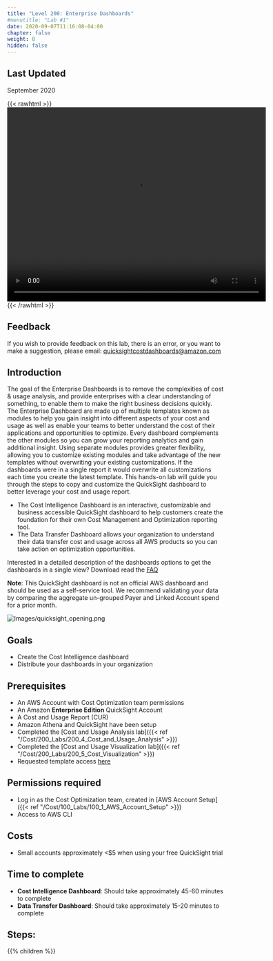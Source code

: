 ```yaml
---
title: "Level 200: Enterprise Dashboards"
#menutitle: "Lab #1"
date: 2020-09-07T11:16:08-04:00
chapter: false
weight: 8
hidden: false
---
```

## Last Updated
September 2020

{{< rawhtml >}}
<video width="600" height="450" controls>
  <source src="https://d3h9zoi3eqyz7s.cloudfront.net/Cost/Videos/DashboardCostIntelligence.mp4" type="video/mp4">
  Your browser doesn't support video, or if you're on GitHub head to https://wellarchitectedlabs.com to watch the video.
</video>
{{< /rawhtml >}}


## Feedback
If you wish to provide feedback on this lab, there is an error, or you want to make a suggestion, please email: quicksightcostdashboards@amazon.com

## Introduction
The goal of the Enterprise Dashboards is to remove the complexities of cost & usage analysis, and provide enterprises with a clear understanding of something, to enable them to make the right business decisions quickly. The Enterprise Dashboard are made up of multiple templates known as modules to help you gain insight into different aspects of your cost and usage as well as enable your teams to better understand the cost of their applications and opportunities to optimize. Every dashboard complements the other modules so you can grow your reporting analytics and gain additional insight. Using separate modules provides greater flexibility, allowing you to customize existing modules and take advantage of the new templates without overwriting your existing customizations. If the dashboards were in a single report it would overwrite all customizations each time you create the latest template. This hands-on lab will guide you through the steps to copy and customize the QuickSight dashboard to better leverage your cost and usage report.
- The Cost Intelligence Dashboard is an interactive, customizable and business accessible QuickSight dashboard to help customers create the foundation for their own Cost Management and Optimization reporting tool. 
- The Data Transfer Dashboard allows your organization to understand their data transfer cost and usage across all AWS products so you can take action on optimization opportunities. 

Interested in a detailed description of the dashboards options to get the dashboards in a single view? Download read the [FAQ](/Cost/200_Enterprise_Dashboards/Cost_Intelligence_Dashboard_ReadMe.pdf)


**Note**: This QuickSight dashboard is not an official AWS dashboard and should be used as a self-service tool.
We recommend validating your data by comparing the aggregate un-grouped Payer and Linked Account spend for a prior month.

![Images/quicksight_opening.png](/Cost/200_Enterprise_Dashboards/Images/quicksight_opening.png)

## Goals
- Create the Cost Intelligence dashboard
- Distribute your dashboards in your organization



## Prerequisites
- An AWS Account with Cost Optimization team permissions
- An Amazon **Enterprise Edition** QuickSight Account
- A Cost and Usage Report (CUR)
- Amazon Athena and QuickSight have been setup
- Completed the [Cost and Usage Analysis lab]({{< ref "/Cost/200_Labs/200_4_Cost_and_Usage_Analysis" >}})
- Completed the [Cost and Usage Visualization lab]({{< ref "/Cost/200_Labs/200_5_Cost_Visualization" >}})
- Requested template access [here](http://d3ozd1vexgt67t.cloudfront.net/)


## Permissions required
- Log in as the Cost Optimization team, created in [AWS Account Setup]({{< ref "/Cost/100_Labs/100_1_AWS_Account_Setup" >}})
- Access to AWS CLI


## Costs
- Small accounts approximately <$5 when using your free QuickSight trial 


## Time to complete
- **Cost Intelligence Dashboard**: Should take approximately 45-60 minutes to complete
- **Data Transfer Dashboard**: Should take approximately 15-20 minutes to complete 

## Steps:
{{% children  %}}
